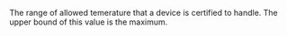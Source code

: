 The range of allowed temerature that a device is certified to handle. The upper bound of this value is the maximum.
